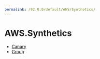 ```yaml
---
permalink: /92.0.0/default/AWS/Synthetics/
---
```


# AWS.Synthetics



* [Canary](Canary.md)
* [Group](Group.md)